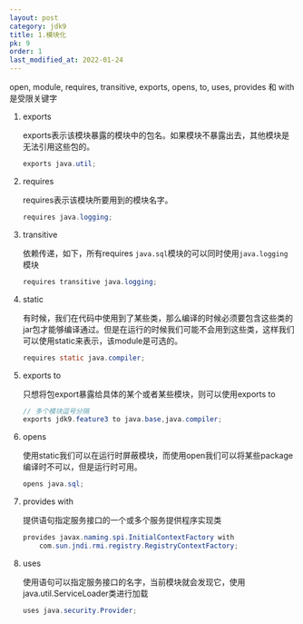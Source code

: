 ```yaml
---
layout: post
category: jdk9
title: 1.模块化
pk: 9
order: 1
last_modified_at: 2022-01-24
---
```


open, module, requires, transitive, exports, opens, to, uses, provides 和 with是受限关键字

1. exports

    exports表示该模块暴露的模块中的包名。如果模块不暴露出去，其他模块是无法引用这些包的。
    ```java
    exports java.util;
    ```

2. requires
    
    requires表示该模块所要用到的模块名字。
    ```java
    requires java.logging;
    ```

3. transitive

    依赖传递，如下，所有requires `java.sql`模块的可以同时使用`java.logging`模块
    
    ```java
    requires transitive java.logging;
    ```

4. static

    有时候，我们在代码中使用到了某些类，那么编译的时候必须要包含这些类的jar包才能够编译通过。但是在运行的时候我们可能不会用到这些类，这样我们可以使用static来表示，该module是可选的。
    ```java
    requires static java.compiler;
    ```

5. exports to

    只想将包export暴露给具体的某个或者某些模块，则可以使用exports to
    ```java
    // 多个模块逗号分隔
    exports jdk9.feature3 to java.base,java.compiler;
    ```

6. opens

    使用static我们可以在运行时屏蔽模块，而使用open我们可以将某些package编译时不可以，但是运行时可用。
    ```java
    opens java.sql;
    ```

7. provides with

    提供语句指定服务接口的一个或多个服务提供程序实现类
    
    ```java
    provides javax.naming.spi.InitialContextFactory with
        com.sun.jndi.rmi.registry.RegistryContextFactory;
    ```

8. uses

    使用语句可以指定服务接口的名字，当前模块就会发现它，使用java.util.ServiceLoader类进行加载
    ```java
    uses java.security.Provider;
    ```
